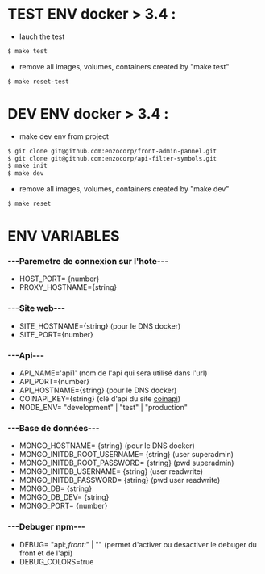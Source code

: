 # TEST ENV docker > 3.4 : 
- lauch the test
```sh 
$ make test
```
- remove all images, volumes, containers created by "make test"
```sh 
$ make reset-test
```

# DEV ENV docker > 3.4 : 
- make dev env from project
```sh 
$ git clone git@github.com:enzocorp/front-admin-pannel.git
$ git clone git@github.com:enzocorp/api-filter-symbols.git
$ make init
$ make dev
```
- remove all images, volumes, containers created by "make dev"
```sh 
$ make reset
```

# ENV VARIABLES
### ---Paremetre de connexion sur l'hote---
- HOST_PORT= {number}
- PROXY_HOSTNAME={string}

### ---Site web---
- SITE_HOSTNAME={string} (pour le DNS docker)
- SITE_PORT={number}

### ---Api---
- API_NAME='api1' (nom de l'api qui sera utilisé dans l'url)
- API_PORT={number}
- API_HOSTNAME={string} (pour le DNS docker)
- COINAPI_KEY={string} (clé d'api du site [coinapi](https://www.coinapi.io/Pricing))
- NODE_ENV= "development" | "test" | "production"

### ---Base de données---
- MONGO_HOSTNAME= {string} (pour le DNS docker)
- MONGO_INITDB_ROOT_USERNAME= {string} (user superadmin)
- MONGO_INITDB_ROOT_PASSWORD= {string} (pwd superadmin)
- MONGO_INITDB_USERNAME= {string} (user readwrite)
- MONGO_INITDB_PASSWORD= {string} (pwd user readwrite)
- MONGO_DB= {string}
- MONGO_DB_DEV= {string}
- MONGO_PORT= {number}

### ---Debuger npm---
- DEBUG= "api:*,front:*" | ""  (permet d'activer ou desactiver le debuger du front et de l'api) 
- DEBUG_COLORS=true

